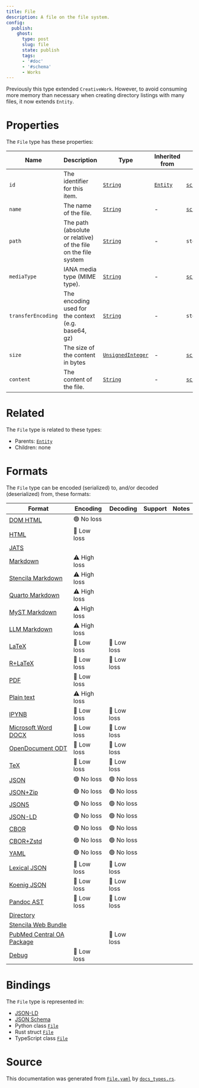 ```yaml
---
title: File
description: A file on the file system.
config:
  publish:
    ghost:
      type: post
      slug: file
      state: publish
      tags:
      - '#doc'
      - '#schema'
      - Works
---
```


Previously this type extended `CreativeWork`.
However, to avoid consuming more memory than necessary when creating directory listings
with many files, it now extends `Entity`.


# Properties

The `File` type has these properties:

| Name               | Description                                                    | Type                                                                                  | Inherited from                                                     | `JSON-LD @id`                                                | Aliases                                      |
| ------------------ | -------------------------------------------------------------- | ------------------------------------------------------------------------------------- | ------------------------------------------------------------------ | ------------------------------------------------------------ | -------------------------------------------- |
| `id`               | The identifier for this item.                                  | [`String`](https://stencila.ghost.io/docs/reference/schema/string)                    | [`Entity`](https://stencila.ghost.io/docs/reference/schema/entity) | [`schema:id`](https://schema.org/id)                         | -                                            |
| `name`             | The name of the file.                                          | [`String`](https://stencila.ghost.io/docs/reference/schema/string)                    | -                                                                  | [`schema:name`](https://schema.org/name)                     | -                                            |
| `path`             | The path (absolute or relative) of the file on the file system | [`String`](https://stencila.ghost.io/docs/reference/schema/string)                    | -                                                                  | `stencila:path`                                              | -                                            |
| `mediaType`        | IANA media type (MIME type).                                   | [`String`](https://stencila.ghost.io/docs/reference/schema/string)                    | -                                                                  | [`schema:encodingFormat`](https://schema.org/encodingFormat) | `encodingFormat`, `media-type`, `media_type` |
| `transferEncoding` | The encoding used for the context (e.g. base64, gz)            | [`String`](https://stencila.ghost.io/docs/reference/schema/string)                    | -                                                                  | `stencila:transferEncoding`                                  | `transfer-encoding`, `transfer_encoding`     |
| `size`             | The size of the content in bytes                               | [`UnsignedInteger`](https://stencila.ghost.io/docs/reference/schema/unsigned-integer) | -                                                                  | [`schema:size`](https://schema.org/size)                     | -                                            |
| `content`          | The content of the file.                                       | [`String`](https://stencila.ghost.io/docs/reference/schema/string)                    | -                                                                  | [`schema:content`](https://schema.org/content)               | -                                            |

# Related

The `File` type is related to these types:

- Parents: [`Entity`](https://stencila.ghost.io/docs/reference/schema/entity)
- Children: none

# Formats

The `File` type can be encoded (serialized) to, and/or decoded (deserialized) from, these formats:

| Format                                                                               | Encoding     | Decoding   | Support | Notes |
| ------------------------------------------------------------------------------------ | ------------ | ---------- | ------- | ----- |
| [DOM HTML](https://stencila.ghost.io/docs/reference/formats/dom.html)                | 🟢 No loss    |            |         |
| [HTML](https://stencila.ghost.io/docs/reference/formats/html)                        | 🔷 Low loss   |            |         |
| [JATS](https://stencila.ghost.io/docs/reference/formats/jats)                        |              |            |         |
| [Markdown](https://stencila.ghost.io/docs/reference/formats/md)                      | ⚠️ High loss |            |         |
| [Stencila Markdown](https://stencila.ghost.io/docs/reference/formats/smd)            | ⚠️ High loss |            |         |
| [Quarto Markdown](https://stencila.ghost.io/docs/reference/formats/qmd)              | ⚠️ High loss |            |         |
| [MyST Markdown](https://stencila.ghost.io/docs/reference/formats/myst)               | ⚠️ High loss |            |         |
| [LLM Markdown](https://stencila.ghost.io/docs/reference/formats/llmd)                | ⚠️ High loss |            |         |
| [LaTeX](https://stencila.ghost.io/docs/reference/formats/latex)                      | 🔷 Low loss   | 🔷 Low loss |         |
| [R+LaTeX](https://stencila.ghost.io/docs/reference/formats/rnw)                      | 🔷 Low loss   | 🔷 Low loss |         |
| [PDF](https://stencila.ghost.io/docs/reference/formats/pdf)                          | 🔷 Low loss   |            |         |
| [Plain text](https://stencila.ghost.io/docs/reference/formats/text)                  | ⚠️ High loss |            |         |
| [IPYNB](https://stencila.ghost.io/docs/reference/formats/ipynb)                      | 🔷 Low loss   | 🔷 Low loss |         |
| [Microsoft Word DOCX](https://stencila.ghost.io/docs/reference/formats/docx)         | 🔷 Low loss   | 🔷 Low loss |         |
| [OpenDocument ODT](https://stencila.ghost.io/docs/reference/formats/odt)             | 🔷 Low loss   | 🔷 Low loss |         |
| [TeX](https://stencila.ghost.io/docs/reference/formats/tex)                          | 🔷 Low loss   | 🔷 Low loss |         |
| [JSON](https://stencila.ghost.io/docs/reference/formats/json)                        | 🟢 No loss    | 🟢 No loss  |         |
| [JSON+Zip](https://stencila.ghost.io/docs/reference/formats/json.zip)                | 🟢 No loss    | 🟢 No loss  |         |
| [JSON5](https://stencila.ghost.io/docs/reference/formats/json5)                      | 🟢 No loss    | 🟢 No loss  |         |
| [JSON-LD](https://stencila.ghost.io/docs/reference/formats/jsonld)                   | 🟢 No loss    | 🟢 No loss  |         |
| [CBOR](https://stencila.ghost.io/docs/reference/formats/cbor)                        | 🟢 No loss    | 🟢 No loss  |         |
| [CBOR+Zstd](https://stencila.ghost.io/docs/reference/formats/cbor.zstd)              | 🟢 No loss    | 🟢 No loss  |         |
| [YAML](https://stencila.ghost.io/docs/reference/formats/yaml)                        | 🟢 No loss    | 🟢 No loss  |         |
| [Lexical JSON](https://stencila.ghost.io/docs/reference/formats/lexical)             | 🔷 Low loss   | 🔷 Low loss |         |
| [Koenig JSON](https://stencila.ghost.io/docs/reference/formats/koenig)               | 🔷 Low loss   | 🔷 Low loss |         |
| [Pandoc AST](https://stencila.ghost.io/docs/reference/formats/pandoc)                | 🔷 Low loss   | 🔷 Low loss |         |
| [Directory](https://stencila.ghost.io/docs/reference/formats/directory)              |              |            |         |
| [Stencila Web Bundle](https://stencila.ghost.io/docs/reference/formats/swb)          |              |            |         |
| [PubMed Central OA Package](https://stencila.ghost.io/docs/reference/formats/pmcoap) |              | 🔷 Low loss |         |
| [Debug](https://stencila.ghost.io/docs/reference/formats/debug)                      | 🔷 Low loss   |            |         |

# Bindings

The `File` type is represented in:

- [JSON-LD](https://stencila.org/File.jsonld)
- [JSON Schema](https://stencila.org/File.schema.json)
- Python class [`File`](https://github.com/stencila/stencila/blob/main/python/python/stencila/types/file.py)
- Rust struct [`File`](https://github.com/stencila/stencila/blob/main/rust/schema/src/types/file.rs)
- TypeScript class [`File`](https://github.com/stencila/stencila/blob/main/ts/src/types/File.ts)

# Source

This documentation was generated from [`File.yaml`](https://github.com/stencila/stencila/blob/main/schema/File.yaml) by [`docs_types.rs`](https://github.com/stencila/stencila/blob/main/rust/schema-gen/src/docs_types.rs).
